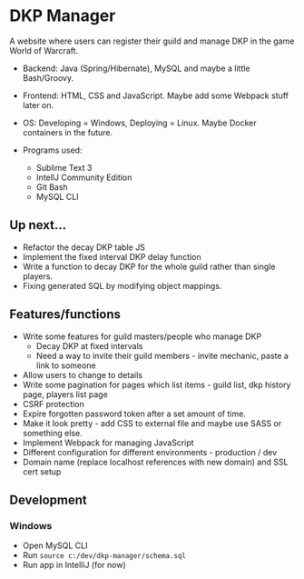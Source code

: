# DKP Manager

A website where users can register their guild and manage DKP in the game World of Warcraft.

- Backend: Java (Spring/Hibernate), MySQL and maybe a little Bash/Groovy.
- Frontend: HTML, CSS and JavaScript. Maybe add some Webpack stuff later on.
- OS: Developing = Windows, Deploying = Linux. Maybe Docker containers in the future.

- Programs used:
	- Sublime Text 3
	- IntellJ Community Edition
	- Git Bash
	- MySQL CLI

## Up next...
- Refactor the decay DKP table JS
- Implement the fixed interval DKP delay function
- Write a function to decay DKP for the whole guild rather than single players.
- Fixing generated SQL by modifying object mappings.

## Features/functions

- Write some features for guild masters/people who manage DKP
	- Decay DKP at fixed intervals
	- Need a way to invite their guild members - invite mechanic, paste a link to someone
- Allow users to change to details
- Write some pagination for pages which list items - guild list, dkp history page, players list page 
- CSRF protection
- Expire forgotten password token after a set amount of time.
- Make it look pretty - add CSS to external file and maybe use SASS or something else.
- Implement Webpack for managing JavaScript
- Different configuration for different environments - production / dev
- Domain name (replace localhost references with new domain) and SSL cert setup

## Development

### Windows
- Open MySQL CLI
- Run `source c:/dev/dkp-manager/schema.sql`
- Run app in IntelliJ (for now)